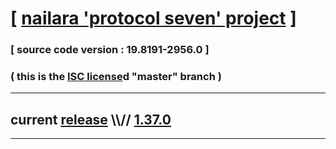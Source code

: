 
# [ [nailara 'protocol seven' project](http://src.nailara.net/) ]

### [ source code version : 19.8191-2956.0 ]

### ( this is the [ISC license](license)d "master" branch )
---
## current [release](https://github.com/anotherlink/nailara/releases) \\\\// [1.37.0](https://github.com/anotherlink/nailara/releases/tag/1.37.0)
---
